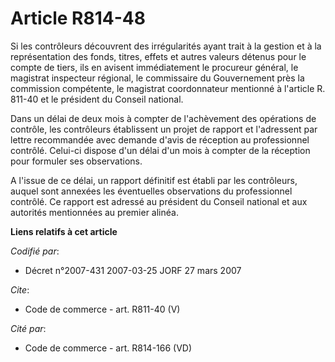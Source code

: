 # Article R814-48

Si les contrôleurs découvrent des irrégularités ayant trait à la gestion et à la représentation des fonds, titres, effets et
autres valeurs détenus pour le compte de tiers, ils en avisent immédiatement le procureur général, le magistrat inspecteur
régional, le commissaire du Gouvernement près la commission compétente, le magistrat coordonnateur mentionné à l'article R.
811-40 et le président du Conseil national. 

Dans un délai de deux mois à compter de l'achèvement des opérations de contrôle, les contrôleurs établissent un projet de
rapport et l'adressent par lettre recommandée avec demande d'avis de réception au professionnel contrôlé. Celui-ci dispose
d'un délai d'un mois à compter de la réception pour formuler ses observations. 

A l'issue de ce délai, un rapport définitif est établi par les contrôleurs, auquel sont annexées les éventuelles observations
du professionnel contrôlé. Ce rapport est adressé au président du Conseil national et aux autorités mentionnées au premier
alinéa.

**Liens relatifs à cet article**

_Codifié par_:

  - Décret n°2007-431 2007-03-25 JORF 27 mars 2007

_Cite_:

  - Code de commerce - art. R811-40 (V)

_Cité par_:

  - Code de commerce - art. R814-166 (VD)
